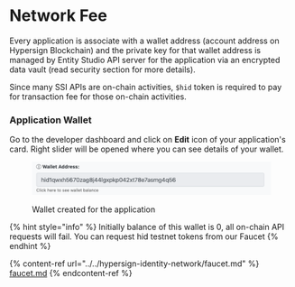 # Network Fee

Every application is associate with a wallet address (account address on Hypersign Blockchain) and the private key for that wallet address is managed by Entity Studio API server for the application via an encrypted data vault (read security section for more details).&#x20;

Since many SSI APIs are on-chain activities, `$hid` token is required to pay for transaction fee for those on-chain activities.&#x20;

### Application Wallet

Go to the developer dashboard and click on **Edit** icon of your application's card.  Right slider will be opened where you can see details of your wallet.&#x20;

<figure><img src="../../.gitbook/assets/image (7) (1).png" alt=""><figcaption><p>Wallet created for the application</p></figcaption></figure>

{% hint style="info" %}
Initially balance of this wallet is 0, all on-chain API requests will fail.  You can request hid testnet tokens from our Faucet
{% endhint %}

{% content-ref url="../../hypersign-identity-network/faucet.md" %}
[faucet.md](../../hypersign-identity-network/faucet.md)
{% endcontent-ref %}
